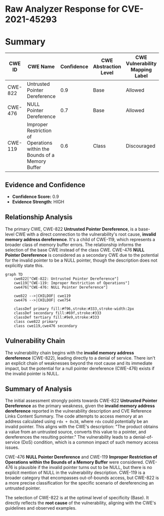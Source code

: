 # Raw Analyzer Response for CVE-2021-45293

# Summary
| CWE ID | CWE Name | Confidence | CWE Abstraction Level | CWE Vulnerability Mapping Label | CWE-Vulnerability Mapping Notes |
|---|---|---|---|---|---|
| CWE-822 | Untrusted Pointer Dereference | 0.9 | Base | Allowed | Primary CWE |
| CWE-476 | NULL Pointer Dereference | 0.7 | Base | Allowed | Secondary Candidate |
| CWE-119 | Improper Restriction of Operations within the Bounds of a Memory Buffer | 0.6 | Class | Discouraged | Secondary Candidate |

## Evidence and Confidence

*   **Confidence Score:** 0.9
*   **Evidence Strength:** HIGH

## Relationship Analysis
The primary CWE, CWE-822 **Untrusted Pointer Dereference**, is a base-level CWE with a direct connection to the vulnerability's root cause, **invalid memory address dereference**. It's a child of CWE-119, which represents a broader class of memory buffer errors. The relationship informs the selection of the base CWE instead of the class CWE. CWE-476 **NULL Pointer Dereference** is considered as a secondary CWE due to the potential for the invalid pointer to be a NULL pointer, though the description does not explicitly state this.

```mermaid
graph TD
    cwe822["CWE-822: Untrusted Pointer Dereference"]
    cwe119["CWE-119: Improper Restriction of Operations"]
    cwe476["CWE-476: NULL Pointer Dereference"]
    
    cwe822 -->|CHILDOF| cwe119
    cwe476 -->|CHILDOF| cwe754
    
    classDef primary fill:#f96,stroke:#333,stroke-width:2px
    classDef secondary fill:#69f,stroke:#333
    classDef tertiary fill:#9e9,stroke:#333
    class cwe822 primary
    class cwe119,cwe476 secondary
```

## Vulnerability Chain
The vulnerability chain begins with the **invalid memory address dereference** (CWE-822), leading directly to a denial of service. There isn't an explicit chain of weaknesses beyond the root cause and its immediate impact, but the potential for a null pointer dereference (CWE-476) exists if the invalid pointer is NULL.

## Summary of Analysis
The initial assessment strongly points towards CWE-822 **Untrusted Pointer Dereference** as the primary weakness, given the **invalid memory address dereference** reported in the vulnerability description and CVE Reference Links Content Summary. The code attempts to access memory at an address calculated using `rdx + 0x38`, where `rdx` could potentially be an invalid pointer. This aligns with the CWE's description: "The product obtains a value from an untrusted source, converts this value to a pointer, and dereferences the resulting pointer." The vulnerability leads to a denial-of-service (DoS) condition, which is a common impact of such memory access issues.

CWE-476 **NULL Pointer Dereference** and CWE-119 **Improper Restriction of Operations within the Bounds of a Memory Buffer** were considered. CWE-476 is plausible if the invalid pointer turns out to be NULL, but there is no explicit mention of NULL in the vulnerability description. CWE-119 is a broader category that encompasses out-of-bounds access, but CWE-822 is a more precise classification for the specific scenario of dereferencing an untrusted pointer.

The selection of CWE-822 is at the optimal level of specificity (Base). It directly reflects the **root cause** of the vulnerability, aligning with the CWE's guidelines and observed examples.
